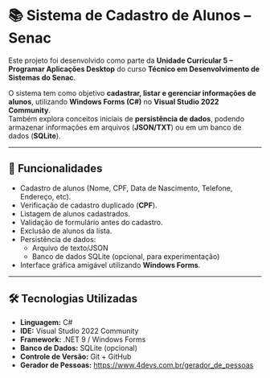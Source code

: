# 📚 Sistema de Cadastro de Alunos – Senac

Este projeto foi desenvolvido como parte da **Unidade Curricular 5 – Programar Aplicações Desktop** do curso **Técnico em Desenvolvimento de Sistemas do Senac**.

O sistema tem como objetivo **cadastrar, listar e gerenciar informações de alunos**, utilizando **Windows Forms (C#)** no **Visual Studio 2022 Community**.  
Também explora conceitos iniciais de **persistência de dados**, podendo armazenar informações em arquivos (**JSON/TXT**) ou em um banco de dados (**SQLite**).

---

## 🚀 Funcionalidades
- Cadastro de alunos (Nome, CPF, Data de Nascimento, Telefone, Endereço, etc).  
- Verificação de cadastro duplicado (**CPF**).  
- Listagem de alunos cadastrados.  
- Validação de formulário antes do cadastro.  
- Exclusão de alunos da lista.  
- Persistência de dados:  
  - Arquivo de texto/JSON  
  - Banco de dados SQLite (opcional, para experimentação)  
- Interface gráfica amigável utilizando **Windows Forms**.  

---

## 🛠️ Tecnologias Utilizadas
- **Linguagem:** C#  
- **IDE:** Visual Studio 2022 Community  
- **Framework:** .NET 9 / Windows Forms  
- **Banco de Dados:** SQLite (opcional)  
- **Controle de Versão:** Git + GitHub  
- **Gerador de Pessoas:** https://www.4devs.com.br/gerador_de_pessoas
